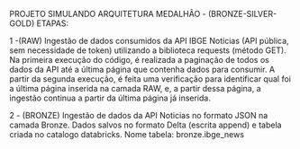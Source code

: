PROJETO  SIMULANDO ARQUITETURA MEDALHÃO - (BRONZE-SILVER-GOLD)
ETAPAS:

  1 -(RAW) Ingestão de dados consumidos da API IBGE Notícias (API pública, sem necessidade de token)  utilizando a biblioteca requests (método GET).
      Na primeira execução do código, é realizada a paginação de todos os dados da API até a última página que contenha dados para consumir.
      A partir da segunda execução, é feita uma verificação para identificar qual foi a última página inserida na camada RAW, e, a partir dessa página, 
      a ingestão continua a partir da última página já inserida.

   2 - (BRONZE) 
     Ingestão de dados da API Noticias no formato JSON na camada Bronze. Dados salvos no formato Delta (escrita append) e tabela criada no catalogo databricks.
     Nome tabela: bronze.ibge_news
     
